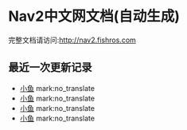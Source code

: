 # Nav2中文网文档(自动生成)

完整文档请访问:http://nav2.fishros.com

## 最近一次更新记录
- [小鱼](https://github.com/fishros) mark:no_translate
- [小鱼](https://github.com/fishros) mark:no_translate
- [小鱼](https://github.com/fishros) mark:no_translate
- [小鱼](https://github.com/fishros) mark:no_translate
